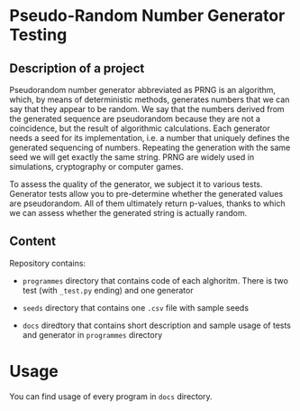 # Pseudo-Random Number Generator Testing

## Description of a project
Pseudorandom number generator abbreviated as PRNG is an algorithm, which, by means of deterministic methods, generates numbers that we can say that they appear to be random. We say that the numbers derived from the generated sequence are pseudorandom because they are not a coincidence, but the result of algorithmic calculations. Each generator needs a seed for its implementation, i.e. a number that uniquely defines the generated sequencing of numbers. Repeating the generation with the same seed we will get exactly the same string. PRNG are widely used in simulations, cryptography or computer games.

To assess the quality of the generator, we subject it to various tests. Generator tests allow you to pre-determine whether the generated values are pseudorandom. All of them ultimately return p-values, thanks to which we can assess whether the generated string is actually random.

## Content
Repository contains:

- ```programmes``` directory that contains code of each alghoritm. There is two test (with ```_test.py``` ending) and one generator

- ```seeds``` directory that contains one ```.csv``` file with sample seeds

- ```docs``` diredtory that contains short description and sample usage of tests and generator in  ```programmes``` directory


# Usage
You can find usage of every program in ```docs``` directory.


